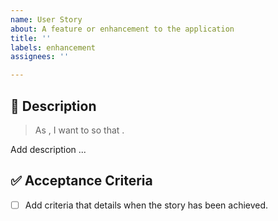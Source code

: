 ```yaml
---
name: User Story
about: A feature or enhancement to the application
title: ''
labels: enhancement
assignees: ''

---
```


## 📝 Description

> As <persona>, I want to <action> so that <reason>.

Add description ...

## ✅ Acceptance Criteria
- [ ] Add criteria that details when the story has been achieved.
